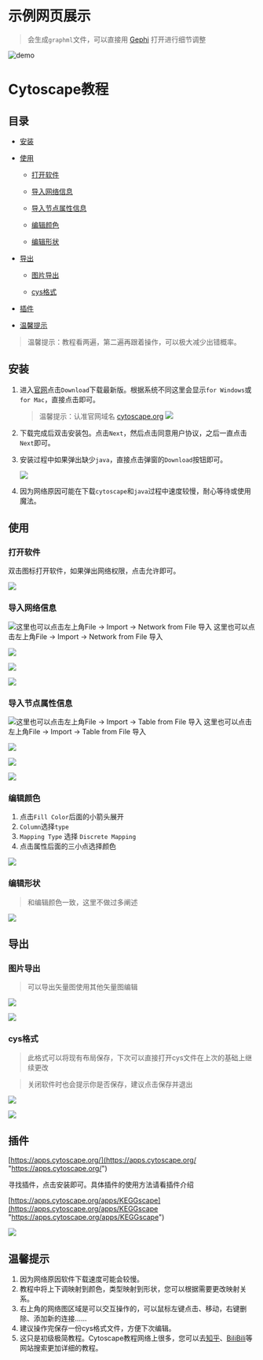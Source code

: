 
# 示例网页展示

> 会生成`graphml`文件，可以直接用 [Gephi](https://gephi.org/) 打开进行细节调整

![demo](./0.lib/html.png)

# Cytoscape教程

## 目录

- [安装](#安装)

- [使用](#使用)
  - [打开软件](#打开软件)

  - [导入网络信息](#导入网络信息)

  - [导入节点属性信息](#导入节点属性信息)

  - [编辑颜色](#编辑颜色)

  - [编辑形状](#编辑形状)

- [导出](#导出)
  - [图片导出](#图片导出)

  - [cys格式](#cys格式)

- [插件](#插件)

- [温馨提示](#温馨提示)


> 温馨提示：教程看两遍，第二遍再跟着操作，可以极大减少出错概率。

## 安装

1. 进入[官网](https://cytoscape.org/download.html "官网")点击`Download`下载最新版。根据系统不同这里会显示`for Windows`或`for Mac`，直接点击即可。
   > 温馨提示：认准官网域名 [cytoscape.org](http://cytoscape.org "cytoscape.org")
   ![](0.lib/image_CItun36hnP.png)
2. 下载完成后双击安装包。点击`Next`，然后点击同意用户协议，之后一直点击`Next`即可。
3. 安装过程中如果弹出缺少`java`，直接点击弹窗的`Download`按钮即可。

   ![](0.lib/image_Rs5Z6rsGyP.png)
4. 因为网络原因可能在下载`cytoscape`和`java`过程中速度较慢，耐心等待或使用魔法。

## 使用

### 打开软件

双击图标打开软件，如果弹出网络权限，点击允许即可。

![](0.lib/image_NW_wjiy2FO.png)

### 导入网络信息

![这里也可以点击左上角File → Import → Network from File 导入 这里也可以点击左上角File → Import → Network from File 导入 ](0.lib/image_EL5tedeTFn.png "这里也可以点击左上角File → Import → Network from File 导入 这里也可以点击左上角File → Import → Network from File 导入 ")

![](0.lib/image_9Iuk0z1vsH.png)

![](0.lib/image_S8C8r09Ufe.png)

![](0.lib/image__uk5nolWwR.png)

### 导入节点属性信息

![这里也可以点击左上角File → Import → Table from File 导入 这里也可以点击左上角File → Import → Table from File 导入 ](0.lib/image_VTH3wdoc9l.png "这里也可以点击左上角File → Import → Table from File 导入 这里也可以点击左上角File → Import → Table from File 导入 ")

![](0.lib/image_myimJ6aXjF.png)

![](0.lib/image_aIktozZ2VX.png)

![](0.lib/image_ctBKygyCSy.png)

### 编辑颜色

1. 点击`Fill Color`后面的小箭头展开
2. `Column`选择`type`
3. `Mapping Type` 选择 `Discrete Mapping `
4. 点击属性后面的三小点选择颜色

![](0.lib/image_ZpRc_LWV6o.png)

### 编辑形状

> 和编辑颜色一致，这里不做过多阐述

![](0.lib/image_erqN09FiYe.png)

## 导出

### 图片导出

> 可以导出矢量图使用其他矢量图编辑

![](0.lib/image_UBPcAp0xOc.png)

![](0.lib/image_0Q738Nq-Ux.png)

### cys格式

> 此格式可以将现有布局保存，下次可以直接打开cys文件在上次的基础上继续更改

> 关闭软件时也会提示你是否保存，建议点击保存并退出

![](0.lib/image_BxPq82b-RT.png)

![](0.lib/image_epU-6a3mGK.png)

## 插件

[https://apps.cytoscape.org/](https://apps.cytoscape.org/ "https://apps.cytoscape.org/")

寻找插件，点击安装即可。具体插件的使用方法请看插件介绍

[https://apps.cytoscape.org/apps/KEGGscape](https://apps.cytoscape.org/apps/KEGGscape "https://apps.cytoscape.org/apps/KEGGscape")

![](0.lib/PixPin_2024-12-11_09-25-01_bahIy6N2Gz.png)



## 温馨提示

1. 因为网络原因软件下载速度可能会较慢。
2. 教程中将上下调映射到颜色，类型映射到形状，您可以根据需要更改映射关系。
3. 右上角的网络图区域是可以交互操作的，可以鼠标左键点击、移动，右键删除、添加新的连接......
4. 建议操作完保存一份cys格式文件，方便下次编辑。
5. 这只是初级极简教程。Cytoscape教程网络上很多，您可以去[知乎](https://www.zhihu.com/search?type=content\&q=Cytoscape "知乎")、[BiliBili](https://search.bilibili.com/all?keyword=Cytoscape "BiliBili")等网站搜索更加详细的教程。
